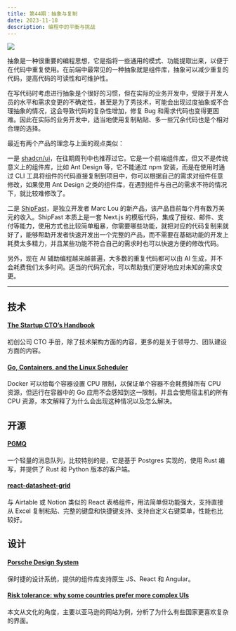 ```yaml
---
title: 第44期：抽象与复制
date: 2023-11-18
description: 编程中的平衡与挑战
---
```


![](/static/weekly/issue-44-cover.jpg)

抽象是一种很重要的编程思想，它是指将一些通用的模式、功能提取出来，以便于在代码中重复使用。在前端中最常见的一种抽象就是组件库，抽象可以减少重复的代码，提高代码的可读性和可维护性。

在写代码时考虑进行抽象是个很好的习惯，但在实际的业务开发中，受限于开发人员的水平和需求变更的不确定性，甚至是为了秀技术，可能会出现过度抽象或不合理抽象的情况，这会导致代码的复杂性增加，修复 Bug 和需求代码也变得更困难。因此在实际的业务开发中，适当地使用复制粘贴、多一些冗余代码也是个相对合理的选择。

最近有两个产品的理念与上面的观点类似：

一是 [shadcn/ui](https://ui.shadcn.com)，在往期周刊中也推荐过它。它是一个前端组件库，但又不是传统意义上的组件库，比如 Ant Design 等，它不能通过 npm 安装，而是在使用时通过 CLI 工具将组件的代码直接复制到项目中，你可以根据自己的需求对组件任意修改，如果使用 Ant Design 之类的组件库，在遇到组件与自己的需求不符的情况下，就比较难修改了。

二是 [ShipFast](https://shipfa.st)，是独立开发者 Marc Lou 的新产品，该产品目前每个月有数万美元的收入。ShipFast 本质上是一套 Next.js 的模版代码，集成了授权、邮件、支付等能力，使用方式也比较简单粗暴，你需要哪些功能，就把对应的代码复制来就好了，能够帮助开发者快速开发出一个完整的产品，而不需要在基础功能的开发上耗费太多精力，并且某些功能不符合自己的需求时也可以快速方便的修改代码。

另外，现在 AI 辅助编程越来越普遍，大多数的重复代码都可以由 AI 生成，并不会耗费我们太多时间。适当的代码冗余，可以帮助我们更好地应对未知的需求变更。

<hr />

## 技术

#### [The Startup CTO’s Handbook](https://zachgoldberg.com/ctohandbook/)

初创公司 CTO 手册，除了技术架构方面的内容，更多的是关于领导力、团队建设方面的内容。

#### [Go, Containers, and the Linux Scheduler](https://www.riverphillips.dev/blog/go-cfs/)

Docker 可以给每个容器设置 CPU 限制，以保证单个容器不会耗费掉所有 CPU 资源，但运行在容器中的 Go 应用不会感知到这一限制，并且会使用宿主机的所有 CPU 资源，本文解释了为什么会出现这种情况以及怎么解决。

## 开源

#### [PGMQ](https://github.com/tembo-io/pgmq)

一个轻量的消息队列，比较特别的是，它是基于 Postgres 实现的，使用 Rust 编写，并提供了 Rust 和 Python 版本的客户端。

#### [react-datasheet-grid](https://github.com/nick-keller/react-datasheet-grid)

与 Airtable 或 Notion 类似的 React 表格组件，用法简单但功能强大，支持直接从 Excel 复制粘贴、完整的键盘和快捷键支持、支持自定义右键菜单，性能也比较好。

## 设计

#### [Porsche Design System](https://designsystem.porsche.com/)

保时捷的设计系统，提供的组件库支持原生 JS、React 和 Angular。

#### [Risk tolerance: why some countries prefer more complex UIs](https://uxdesign.cc/risk-tolerance-why-some-countries-prefer-more-complex-uis-25dae4402df4)

本文从文化的角度，主要以亚马逊的网站为例，分析了为什么有些国家更喜欢复杂的界面。
